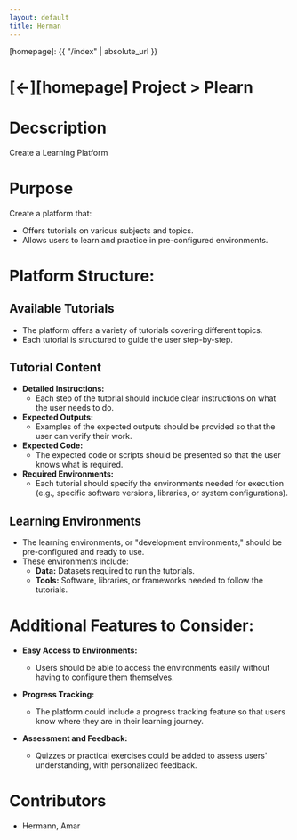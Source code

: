 ```yaml
---
layout: default
title: Herman
---
```



[//]: #(Reference)
[homepage]:   {{ "/index" | absolute_url }}

# [&larr;][homepage] Project > Plearn
# Decscription
Create a Learning Platform

# Purpose
Create a platform that:
- Offers tutorials on various subjects and topics.
- Allows users to learn and practice in pre-configured environments.

# Platform Structure:

## Available Tutorials
- The platform offers a variety of tutorials covering different topics.
- Each tutorial is structured to guide the user step-by-step.

## Tutorial Content
- **Detailed Instructions:** 
  - Each step of the tutorial should include clear instructions on what the user needs to do.
- **Expected Outputs:** 
  - Examples of the expected outputs should be provided so that the user can verify their work.
- **Expected Code:** 
  - The expected code or scripts should be presented so that the user knows what is required.
- **Required Environments:**
  - Each tutorial should specify the environments needed for execution (e.g., specific software versions, libraries, or system configurations).

## Learning Environments
- The learning environments, or "development environments," should be pre-configured and ready to use.
- These environments include:
  - **Data:** Datasets required to run the tutorials.
  - **Tools:** Software, libraries, or frameworks needed to follow the tutorials.

# Additional Features to Consider:

- **Easy Access to Environments:**
  - Users should be able to access the environments easily without having to configure them themselves.

- **Progress Tracking:**
  - The platform could include a progress tracking feature so that users know where they are in their learning journey.

- **Assessment and Feedback:**
  - Quizzes or practical exercises could be added to assess users' understanding, with personalized feedback.

# Contributors
- Hermann, Amar
